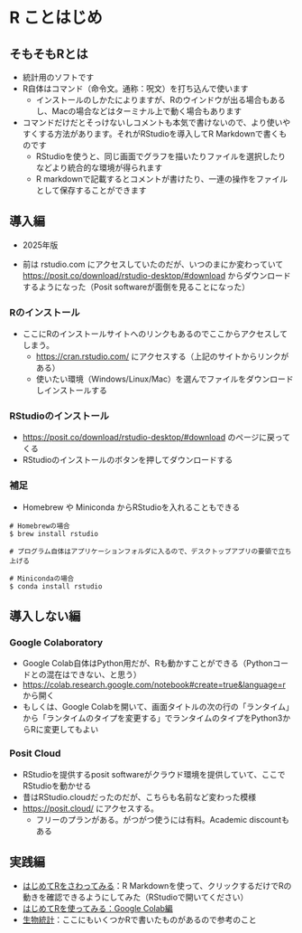 # R ことはじめ
## そもそもRとは
- 統計用のソフトです
- R自体はコマンド（命令文。通称：呪文）を打ち込んで使います
  - インストールのしかたによりますが、Rのウインドウが出る場合もあるし、Macの場合などはターミナル上で動く場合もあります
- コマンドだけだとそっけないしコメントも本気で書けないので、より使いやすくする方法があります。それがRStudioを導入してR Markdownで書くものです
  - RStudioを使うと、同じ画面でグラフを描いたりファイルを選択したりなどより統合的な環境が得られます
  - R markdownで記載するとコメントが書けたり、一連の操作をファイルとして保存することができます
 
## 導入編
- 2025年版

- 前は rstudio.com にアクセスしていたのだが、いつのまにか変わっていて https://posit.co/download/rstudio-desktop/#download からダウンロードするようになった（Posit softwareが面倒を見ることになった）

### Rのインストール
- ここにRのインストールサイトへのリンクもあるのでここからアクセスしてしまう。
  - https://cran.rstudio.com/ にアクセスする（上記のサイトからリンクがある）
  - 使いたい環境（Windows/Linux/Mac）を選んでファイルをダウンロードしインストールする

### RStudioのインストール
- https://posit.co/download/rstudio-desktop/#download のページに戻ってくる
- RStudioのインストールのボタンを押してダウンロードする

### 補足
- Homebrew や Miniconda からRStudioを入れることもできる
```
# Homebrewの場合
$ brew install rstudio

# プログラム自体はアプリケーションフォルダに入るので、デスクトップアプリの要領で立ち上げる
```
```
# Minicondaの場合
$ conda install rstudio
```

## 導入しない編
### Google Colaboratory
- Google Colab自体はPython用だが、Rも動かすことができる（Pythonコードとの混在はできない、と思う）
- https://colab.research.google.com/notebook#create=true&language=r から開く
- もしくは、Google Colabを開いて、画面タイトルの次の行の「ランタイム」から「ランタイムのタイプを変更する」でランタイムのタイプをPython3からRに変更してもよい

### Posit Cloud
- RStudioを提供するposit softwareがクラウド環境を提供していて、ここでRStudioを動かせる
- 昔はRStudio.cloudだったのだが、こちらも名前など変わった模様
- https://posit.cloud/ にアクセスする。
  - フリーのプランがある。がつがつ使うには有料。Academic discountもある

## 実践編
- [はじめてRをさわってみる](../learningR.Rmd)：R Markdownを使って、クリックするだけでRの動きを確認できるようにしてみた（RStudioで開いてください）
- [はじめてRを使ってみる：Google Colab編](../startR_GColab.ipynb)
- [生物統計](../)：ここにもいくつかRで書いたものがあるので参考のこと
